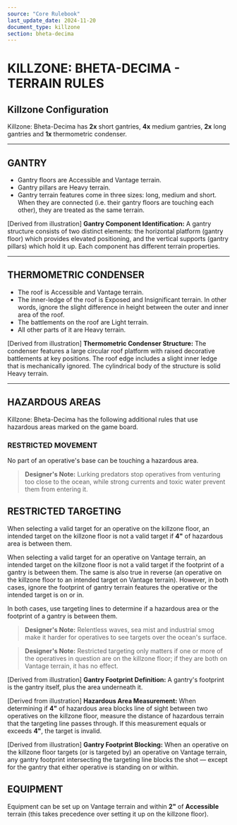 ```yaml
---
source: "Core Rulebook"
last_update_date: 2024-11-20
document_type: killzone
section: bheta-decima
---
```


# KILLZONE: BHETA-DECIMA - TERRAIN RULES

## Killzone Configuration

Killzone: Bheta-Decima has **2x** short gantries, **4x** medium gantries, **2x** long gantries and **1x** thermometric condenser.

---

## GANTRY

* Gantry floors are Accessible and Vantage terrain.
* Gantry pillars are Heavy terrain.
* Gantry terrain features come in three sizes: long, medium and short. When they are connected (i.e. their gantry floors are touching each other), they are treated as the same terrain.

[Derived from illustration]
**Gantry Component Identification:**
A gantry structure consists of two distinct elements: the horizontal platform (gantry floor) which provides elevated positioning, and the vertical supports (gantry pillars) which hold it up. Each component has different terrain properties.

---

## THERMOMETRIC CONDENSER

* The roof is Accessible and Vantage terrain.
* The inner-ledge of the roof is Exposed and Insignificant terrain. In other words, ignore the slight difference in height between the outer and inner area of the roof.
* The battlements on the roof are Light terrain.
* All other parts of it are Heavy terrain.

[Derived from illustration]
**Thermometric Condenser Structure:**
The condenser features a large circular roof platform with raised decorative battlements at key positions. The roof edge includes a slight inner ledge that is mechanically ignored. The cylindrical body of the structure is solid Heavy terrain.

---

## HAZARDOUS AREAS

Killzone: Bheta-Decima has the following additional rules that use hazardous areas marked on the game board.

### RESTRICTED MOVEMENT

No part of an operative's base can be touching a hazardous area.

> **Designer's Note:** Lurking predators stop operatives from venturing too close to the ocean, while strong currents and toxic water prevent them from entering it.

## RESTRICTED TARGETING

When selecting a valid target for an operative on the killzone floor, an intended target on the killzone floor is not a valid target if **4"** of hazardous area is between them.

When selecting a valid target for an operative on Vantage terrain, an intended target on the killzone floor is not a valid target if the footprint of a gantry is between them. The same is also true in reverse (an operative on the killzone floor to an intended target on Vantage terrain). However, in both cases, ignore the footprint of gantry terrain features the operative or the intended target is on or in.

In both cases, use targeting lines to determine if a hazardous area or the footprint of a gantry is between them.

> **Designer's Note:** Relentless waves, sea mist and industrial smog make it harder for operatives to see targets over the ocean's surface.

> **Designer's Note:** Restricted targeting only matters if one or more of the operatives in question are on the killzone floor; if they are both on Vantage terrain, it has no effect.

[Derived from illustration]
**Gantry Footprint Definition:**
A gantry's footprint is the gantry itself, plus the area underneath it.

[Derived from illustration]
**Hazardous Area Measurement:**
When determining if **4"** of hazardous area blocks line of sight between two operatives on the killzone floor, measure the distance of hazardous terrain that the targeting line passes through. If this measurement equals or exceeds **4"**, the target is invalid.

[Derived from illustration]
**Gantry Footprint Blocking:**
When an operative on the killzone floor targets (or is targeted by) an operative on Vantage terrain, any gantry footprint intersecting the targeting line blocks the shot — except for the gantry that either operative is standing on or within.

## EQUIPMENT

Equipment can be set up on Vantage terrain and within **2"** of **Accessible** terrain (this takes precedence over setting it up on the killzone floor).